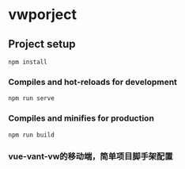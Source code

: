 <!--
 * @Author: your name
 * @Date: 2020-07-15 11:42:11
 * @LastEditTime: 2020-07-15 15:16:20
 * @LastEditors: your name
 * @Description: In User Settings Edit
 * @FilePath: \vwporject\README.md
--> 
# vwporject

## Project setup
```
npm install
```

### Compiles and hot-reloads for development
```
npm run serve
```

### Compiles and minifies for production
```
npm run build
```

### vue-vant-vw的移动端，简单项目脚手架配置
